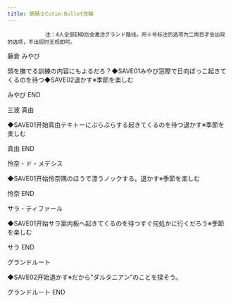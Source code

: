 ```yaml
---
title: 銃騎士Cutie☆Bullet攻略
---
```


                注：4人全部END后会激活グランド路线。用※号标注的选项为二周目才会出现的选项，不出现时无视即可。

藤倉 みやび

頭を撫でる訓練の内容にもよるだろ？◆SAVE01みやび窓際で日向ぼっこ起きてくるのを待つ◆SAVE02退かす※季節を楽しむ

みやび END

三波 真由

◆SAVE01开始真由テキトーにぶらぶらする起きてくるのを待つ退かす※季節を楽しむ

真由 END

怜奈・ド・メデシス

◆SAVE01开始怜奈隅のほうで漂うノックする。退かす※季節を楽しむ

怜奈 END

サラ・ティファール

◆SAVE01开始サラ案内板へ起きてくるのを待つすぐ何処かに行くだろう※季節を楽しむ

サラ END

グランドルート

◆SAVE02开始退かす※だから”ダルタニアン”のことを探そう。

グランドルート END
              
